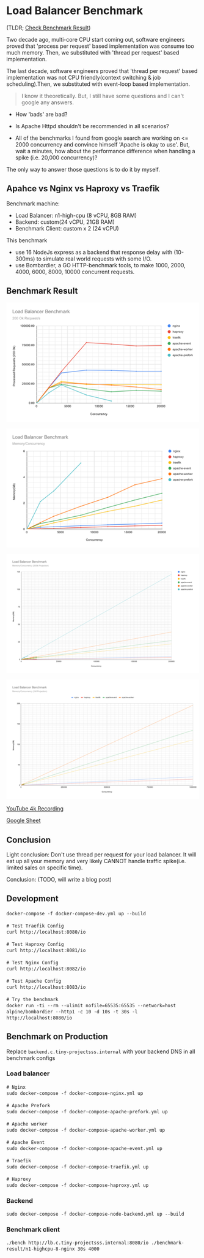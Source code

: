 # Load Balancer Benchmark
(TLDR; [Check Benchmark Result](#benchmark-result))

Two decade ago, multi-core CPU start coming out, software engineers proved that 'process per request' based implementation 
was consume too much memory. Then, we substituted with 'thread per request' based implementation.

The last decade, software engineers proved that 'thread per request' based implementation 
was not CPU friendly(context switching & job scheduling).Then, we substituted with event-loop based implementation.

> I know it theoretically. But, I still have some questions and I can't google any answers.

* How 'bads' are bad?

* Is Apache Httpd shouldn't be recommended in all scenarios?

* All of the benchmarks I found from google search are working on <= 2000 concurrency and convince himself 'Apache is okay to use'. But, wait a minutes,
how about the performance difference when handling a spike (i.e. 20,000 concurrency)?

The only way to answer those questions is to do it by myself.

## Apahce vs Nginx vs Haproxy vs Traefik

Benchmark machine:
* Load Balancer: n1-high-cpu (8 vCPU, 8GB RAM)
* Backend: custom(24 vCPU, 21GB RAM) 
* Benchmark Client: custom x 2 (24 vCPU)

This benchmark 

* use 16 NodeJs express as a backend that response delay with (10-300ms) to simulate real world requests with some I/O.
* use Bombardier, a GO HTTP-benchmark tools, to make 1000, 2000, 4000, 6000, 8000, 10000 concurrent requests.

## Benchmark Result

![](./result/rps.svg)

![](./result/memory-concurrency.svg)

![](./result/memory-concurrency-200k.svg)

![](./result/memory-concurrency-1M.svg)

[YouTube 4k Recording](https://youtu.be/bPJO6SssbBQ)

[Google Sheet](https://docs.google.com/spreadsheets/d/1Q0Hmr1HTLyY2OFj_JbB4kUJII2LxFPhxaKL0qEgHnV0/edit?usp=sharing)

## Conclusion
Light conclusion:
Don't use thread per request for your load balancer. 
It will eat up all your memory and very likely CANNOT handle traffic spike(i.e. limited sales on specific time).

Conclusion: (TODO, will write a blog post)
## Development
```
docker-compose -f docker-compose-dev.yml up --build

# Test Traefik Config
curl http://localhost:8080/io

# Test Haproxy Config
curl http://localhost:8081/io

# Test Nginx Config
curl http://localhost:8082/io

# Test Apache Config
curl http://localhost:8083/io

# Try the benchmark
docker run -ti --rm --ulimit nofile=65535:65535 --network=host alpine/bombardier --http1 -c 10 -d 10s -t 30s -l http://localhost:8080/io
```

## Benchmark on Production
Replace `backend.c.tiny-projectsss.internal` with your backend DNS in all benchmark configs

### Load balancer
```
# Nginx
sudo docker-compose -f docker-compose-nginx.yml up

# Apache Prefork
sudo docker-compose -f docker-compose-apache-prefork.yml up

# Apache worker
sudo docker-compose -f docker-compose-apache-worker.yml up

# Apache Event
sudo docker-compose -f docker-compose-apache-event.yml up

# Traefik
sudo docker-compose -f docker-compose-traefik.yml up

# Haproxy
sudo docker-compose -f docker-compose-haproxy.yml up

```

### Backend
```
sudo docker-compose -f docker-compose-node-backend.yml up --build
```

### Benchmark client
```
./bench http://lb.c.tiny-projectsss.internal:8080/io ./benchmark-result/n1-highcpu-8-nginx 30s 4000
```
